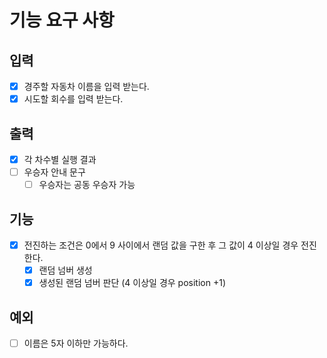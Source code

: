 # 기능 요구 사항
## 입력
- [x] 경주할 자동차 이름을 입력 받는다.
- [x] 시도할 회수를 입력 받는다.

## 출력
- [X] 각 차수별 실행 결과
- [ ] 우승자 안내 문구
  - [ ] 우승자는 공동 우승자 가능

## 기능
- [x] 전진하는 조건은 0에서 9 사이에서 랜덤 값을 구한 후 그 값이 4 이상일 경우 전진한다.
  - [x] 랜덤 넘버 생성
  - [x] 생성된 랜덤 넘버 판단 (4 이상일 경우 position +1)

## 예외
- [ ] 이름은 5자 이하만 가능하다.